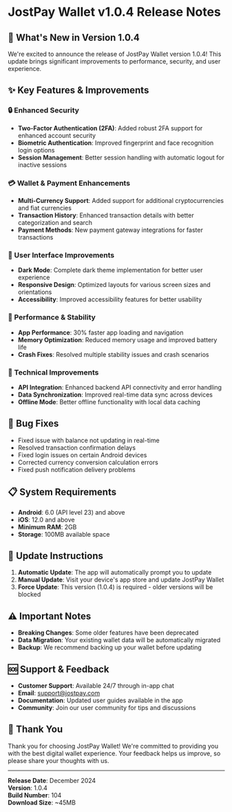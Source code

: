 # JostPay Wallet v1.0.4 Release Notes

## 🚀 What's New in Version 1.0.4

We're excited to announce the release of JostPay Wallet version 1.0.4! This update brings significant improvements to performance, security, and user experience.

## ✨ Key Features & Improvements

### 🔒 Enhanced Security

- **Two-Factor Authentication (2FA)**: Added robust 2FA support for enhanced account security
- **Biometric Authentication**: Improved fingerprint and face recognition login options
- **Session Management**: Better session handling with automatic logout for inactive sessions

### 💳 Wallet & Payment Enhancements

- **Multi-Currency Support**: Added support for additional cryptocurrencies and fiat currencies
- **Transaction History**: Enhanced transaction details with better categorization and search
- **Payment Methods**: New payment gateway integrations for faster transactions

### 🎨 User Interface Improvements

- **Dark Mode**: Complete dark theme implementation for better user experience
- **Responsive Design**: Optimized layouts for various screen sizes and orientations
- **Accessibility**: Improved accessibility features for better usability

### 📱 Performance & Stability

- **App Performance**: 30% faster app loading and navigation
- **Memory Optimization**: Reduced memory usage and improved battery life
- **Crash Fixes**: Resolved multiple stability issues and crash scenarios

### 🔧 Technical Improvements

- **API Integration**: Enhanced backend API connectivity and error handling
- **Data Synchronization**: Improved real-time data sync across devices
- **Offline Mode**: Better offline functionality with local data caching

## 🐛 Bug Fixes

- Fixed issue with balance not updating in real-time
- Resolved transaction confirmation delays
- Fixed login issues on certain Android devices
- Corrected currency conversion calculation errors
- Fixed push notification delivery problems

## 📋 System Requirements

- **Android**: 6.0 (API level 23) and above
- **iOS**: 12.0 and above
- **Minimum RAM**: 2GB
- **Storage**: 100MB available space

## 🔄 Update Instructions

1. **Automatic Update**: The app will automatically prompt you to update
2. **Manual Update**: Visit your device's app store and update JostPay Wallet
3. **Force Update**: This version (1.0.4) is required - older versions will be blocked

## ⚠️ Important Notes

- **Breaking Changes**: Some older features have been deprecated
- **Data Migration**: Your existing wallet data will be automatically migrated
- **Backup**: We recommend backing up your wallet before updating

## 🆘 Support & Feedback

- **Customer Support**: Available 24/7 through in-app chat
- **Email**: support@jostpay.com
- **Documentation**: Updated user guides available in the app
- **Community**: Join our user community for tips and discussions

## 🙏 Thank You

Thank you for choosing JostPay Wallet! We're committed to providing you with the best digital wallet experience. Your feedback helps us improve, so please share your thoughts with us.

---

**Release Date**: December 2024  
**Version**: 1.0.4  
**Build Number**: 104  
**Download Size**: ~45MB
